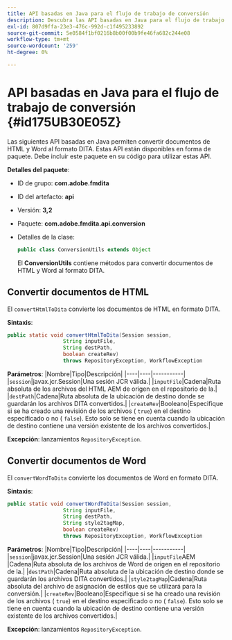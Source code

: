 ```yaml
---
title: API basadas en Java para el flujo de trabajo de conversión
description: Descubra las API basadas en Java para el flujo de trabajo de conversión
exl-id: 807d9ffa-23e3-476c-992d-c1f495233892
source-git-commit: 5e0584f1bf0216b8b00f00b9fe46fa682c244e08
workflow-type: tm+mt
source-wordcount: '259'
ht-degree: 0%

---
```


# API basadas en Java para el flujo de trabajo de conversión {#id175UB30E05Z}

Las siguientes API basadas en Java permiten convertir documentos de HTML y Word al formato DITA. Estas API están disponibles en forma de paquete. Debe incluir este paquete en su código para utilizar estas API.

**Detalles del paquete**:

- ID de grupo: **com.adobe.fmdita**

- ID del artefacto: **api**

- Versión: **3,2**

- Paquete: **com.adobe.fmdita.api.conversion**

- Detalles de la clase:

  ```JAVA
  public class ConversionUtils extends Object
  ```

  El **ConversionUtils** contiene métodos para convertir documentos de HTML y Word al formato DITA.


## Convertir documentos de HTML

El `convertHtmlToDita` convierte los documentos de HTML en formato DITA.

**Sintaxis**:

```JAVA
public static void convertHtmlToDita(Session session, 
                  String inputFile, 
                  String destPath, 
                  boolean createRev) 
                  throws RepositoryException, WorkflowException
```

**Parámetros**: |Nombre|Tipo|Descripción| |----|----|-----------| |`session`|javax.jcr.Session|Una sesión JCR válida.| |`inputFile`|Cadena|Ruta absoluta de los archivos del HTML AEM de origen en el repositorio de la.| |`destPath`|Cadena|Ruta absoluta de la ubicación de destino donde se guardarán los archivos DITA convertidos.| |`createRev`|Booleano|Especifique si se ha creado una revisión de los archivos \( `true`\) en el destino especificado o no \( `false`\). Esto solo se tiene en cuenta cuando la ubicación de destino contiene una versión existente de los archivos convertidos.|

**Excepción**: lanzamientos `RepositoryException`.

## Convertir documentos de Word

El ``convertWordToDita`` convierte los documentos de Word en formato DITA.

**Sintaxis**:

```JAVA
public static void convertWordToDita(Session session, 
                  String inputFile,
                  String destPath, 
                  String style2tagMap, 
                  boolean createRev) 
                  throws RepositoryException, WorkflowException
```

**Parámetros**: |Nombre|Tipo|Descripción| |----|----|-----------| |`session`|javax.jcr.Session|Una sesión JCR válida.| |`inputFile`AEM |Cadena|Ruta absoluta de los archivos de Word de origen en el repositorio de la.| |`destPath`|Cadena|Ruta absoluta de la ubicación de destino donde se guardarán los archivos DITA convertidos.| |`style2tagMap`|Cadena|Ruta absoluta del archivo de asignación de estilos que se utilizará para la conversión.| |`createRev`|Booleano|Especifique si se ha creado una revisión de los archivos \( `true`\) en el destino especificado o no \( `false`\). Esto solo se tiene en cuenta cuando la ubicación de destino contiene una versión existente de los archivos convertidos.|

**Excepción**: lanzamientos `RepositoryException`.
